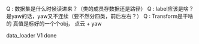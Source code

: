 Q : 数据集是什么时候读进来？（类的成员存数据还是路径）
Q : label应该是啥？是yaw的话，yaw又不连续（要不然分四类，前后左右？）
Q : Transform是干啥的
真值是标好的一个个obj， 点云 + yaw

data_loader V1 done

